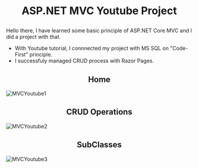 # <p align="center">ASP.NET MVC Youtube Project</p>

Hello there, 
I have learned some basic principle of ASP.NET Core MVC and I did a project with that. 
- With Youtube tutorial, I connnected my project with MS SQL on "Code-First" principle.
- I successfuly managed CRUD process with Razor Pages.

<h2 align="center">Home</h2>

<img src="https://i.ibb.co/Vw7LTQT/MVCYoutube1.png" alt="MVCYoutube1" border="0">

<h2 align="center">CRUD Operations</h2>
<img src="https://i.ibb.co/7JnGRVT/MVCYoutube2.png" alt="MVCYoutube2" border="0">

<h2 align="center">SubClasses</h2>
<img src="https://i.ibb.co/GT1RpWH/MVCYoutube3.png" alt="MVCYoutube3" border="0">
